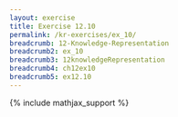 ```yaml
---
layout: exercise
title: Exercise 12.10
permalink: /kr-exercises/ex_10/
breadcrumb: 12-Knowledge-Representation
breadcrumb2: ex_10
breadcrumb3: 12knowledgeRepresentation
breadcrumb4: ch12ex10
breadcrumb5: ex12.10
---
```


{% include mathjax_support %}

